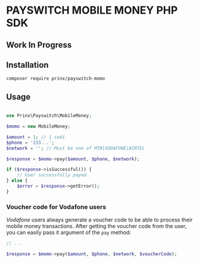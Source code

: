 # PAYSWITCH MOBILE MONEY PHP SDK

## Work In Progress

## Installation

```shell
composer require prinx/payswitch-momo
```

## Usage

```php

use Prinx\Payswitch\MobileMoney;

$momo = new MobileMoney;

$amount = 1; // 1 cedi
$phone = '233...';
$network = ''; // Must be one of MTN|VODAFONE|AIRTEL

$response = $momo->pay($amount, $phone, $network);

if ($response->isSuccessful()) {
    // User successfully payed
} else {
    $error = $response->getError();
}
```

### Voucher code for Vodafone users

_Vodafone_ users always generate a voucher code to be able to process their mobile money transactions. After getting the voucher code from the user, you can easily pass it argument of the `pay` method:

```php
// ...

$response = $momo->pay($amount, $phone, $network, $voucherCode);
```

